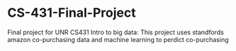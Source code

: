 # CS-431-Final-Project
 Final project for UNR CS431 Intro to big data: This project uses standfords amazon co-purchasing data and machine learning to perdict co-purchasing

